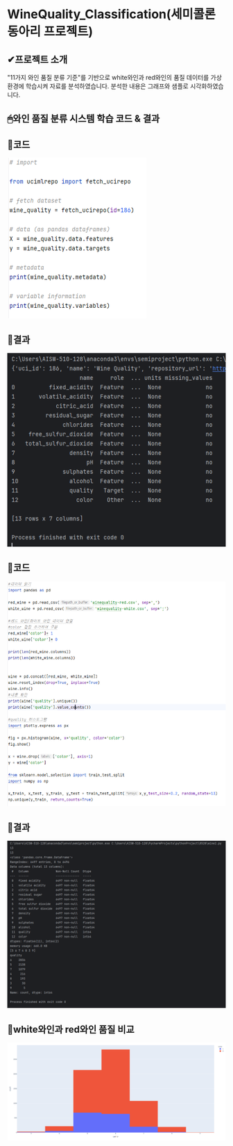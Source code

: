 # WineQuality_Classification(세미콜론 동아리 프로젝트)


✔프로젝트 소개
-----
"11가지 와인 품질 분류 기준"를 기반으로 white와인과 red와인의 품질 데이터를 가상환경에 학습시켜 자료를 분석하였습니다. 
분석한 내용은 그래프와 샘플로 시각화하였습니다.


🖱와인 품질 분류 시스템 학습 코드 & 결과
-----
🍷코드
-----
![와인품질분류코드](https://github.com/so-pyeong/WineQuality_Classification/blob/main/0702wine-5.PNG)

🍷결과
-----
![와인품질분류학습](https://github.com/so-pyeong/WineQuality_Classification/blob/main/0702wine-3.PNG)

🍷코드
-----
![와인코드](https://github.com/so-pyeong/WineQuality_Classification/blob/main/0702wine-6.PNG)

🍷결과
-----
![와인학습](https://github.com/so-pyeong/WineQuality_Classification/blob/main/0702wine-2.PNG)

🍷white와인과 red와인 품질 비교
-----
![비교](https://github.com/so-pyeong/WineQuality_Classification/blob/main/0702wine.PNG)
